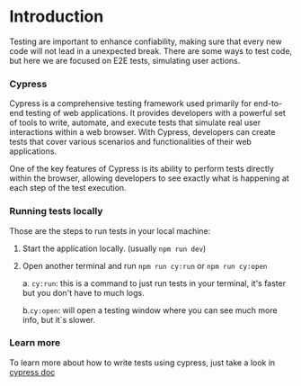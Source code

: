 # Introduction
Testing are important to enhance confiability, making sure that every new code will not lead in a unexpected break.
There are some ways to test code, but here we are focused on E2E tests, simulating user actions.

### Cypress
Cypress is a comprehensive testing framework used primarily for end-to-end testing of web applications. It provides developers with a powerful set of tools to write, automate, and execute tests that simulate real user interactions within a web browser. With Cypress, developers can create tests that cover various scenarios and functionalities of their web applications. 

One of the key features of Cypress is its ability to perform tests directly within the browser, allowing developers to see exactly what is happening at each step of the test execution.

### Running tests locally
Those are the steps to run tests in your local machine:

1. Start the application locally. (usually `npm run dev`)
2. Open another terminal and run `npm run cy:run` or `npm run cy:open`

    a. `cy:run`: this is a command to just run tests in your terminal, it's faster but you don't have to much logs.
    
    b.`cy:open`: will open a testing window where you can see much more info, but it`s slower.   

### Learn more
To learn more about how to write tests using cypress, just take a look in [cypress doc](https://docs.cypress.io/guides/overview/why-cypress)
